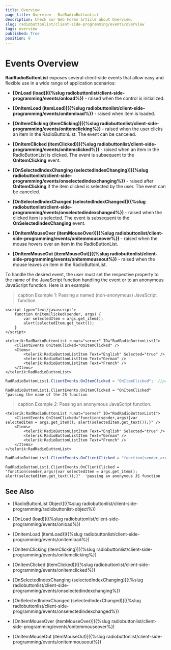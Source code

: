 ```yaml
---
title: Overview
page_title: Overview - RadRadioButtonList
description: Check our Web Forms article about Overview.
slug: radiobuttonlist/client-side-programming/events/overview
tags: overview
published: True
position: 0
---
```


# Events Overview

**RadRadioButtonList** exposes several client-side events that allow easy and flexible use in a wide range of application scenarios:

* **[OnLoad (load)]({%slug radiobuttonlist/client-side-programming/events/onload%})** - raised when the control is initialized.

* **[OnItemLoad (itemLoad)]({%slug radiobuttonlist/client-side-programming/events/onitemload%})** - raised when item is loaded.

* **[OnItemClicking (itemClicking)]({%slug radiobuttonlist/client-side-programming/events/onitemclicking%})** - raised when the user clicks an item in the RadioButtonList. The event can be canceled.

* **[OnItemClicked (itemClicked)]({%slug radiobuttonlist/client-side-programming/events/onitemclicked%})** - raised when an item in the RadioButtonList is clicked. The event is subsequent to the **OnItemClicking** event.

* **[OnSelectedIndexChanging (selectedIndexChanging)]({%slug radiobuttonlist/client-side-programming/events/onselectedindexchanging%})** - raised after **OnItemClicking** if the item clicked is selected by the user. The event can be canceled.

* **[OnSelectedIndexChanged (selectedIndexChanged)]({%slug radiobuttonlist/client-side-programming/events/onselectedindexchanged%})** - raised when the clicked item is selected. The event is subsequent to the **OnSelectedIndexChanging** event.

* **[OnItemMouseOver (itemMouseOver)]({%slug radiobuttonlist/client-side-programming/events/onitemmouseover%})** - raised when the mouse hovers over an item in the RadioButtonList.

* **[OnItemMouseOut (itemMouseOut)]({%slug radiobuttonlist/client-side-programming/events/onitemmouseout%})** - raised when the mouse leaves an item in the RadioButtonList.

To handle the desired event, the user must set the respective property to the name of the JavaScript function handling the event or to an anonymous JavaScript function. Here is an example:

>caption Example 1: Passing a named (non-anonymous) JavaScript function.

````ASP.NET
<script type="text/javascript">
	function OnItemClicked(sender, args) {
		var selectedItem = args.get_item();
		alert(selectedItem.get_text());
	}
</script>

<telerik:RadRadioButtonList runat="server" ID="RadRadioButtonList1">
    <ClientEvents OnItemClicked="OnItemClicked" />
    <Items>
        <telerik:RadioButtonListItem Text="English" Selected="true" />
        <telerik:RadioButtonListItem Text="German" />
        <telerik:RadioButtonListItem Text="French" />
    </Items>
</telerik:RadRadioButtonList>
````

````C#
RadRadioButtonList1.ClientEvents.OnItemClicked = "OnItemClicked";  //passing the name of the JS function
````
````VB
RadRadioButtonList1.ClientEvents.OnItemClicked = "OnItemClicked"  'passing the name of the JS function
````


>caption Example 2: Passing an anonymous JavaScript function.

````ASP.NET
<telerik:RadRadioButtonList runat="server" ID="RadRadioButtonList1">
    <ClientEvents OnItemClicked="function(sender,args){var selectedItem = args.get_item(); alert(selectedItem.get_text());}" />
    <Items>
        <telerik:RadioButtonListItem Text="English" Selected="true" />
        <telerik:RadioButtonListItem Text="German" />
        <telerik:RadioButtonListItem Text="French" />
    </Items>
</telerik:RadRadioButtonList>
````

````C#
RadRadioButtonList1.ClientEvents.OnClientClicked = "function(sender,args){var selectedItem = args.get_item(); alert(selectedItem.get_text());}"; //passing an anonymous JS function
````
````VB
RadRadioButtonList1.ClientEvents.OnClientClicked = "function(sender,args){var selectedItem = args.get_item(); alert(selectedItem.get_text());}"  'passing an anonymous JS function
````


## See Also

* [RadioButtonList Object]({%slug radiobuttonlist/client-side-programming/radiobuttonlist-object%})

* [OnLoad (load)]({%slug radiobuttonlist/client-side-programming/events/onload%})

* [OnItemLoad (itemLoad)]({%slug radiobuttonlist/client-side-programming/events/onitemload%})

* [OnItemClicking (itemClicking)]({%slug radiobuttonlist/client-side-programming/events/onitemclicking%})

* [OnItemClicked (itemClicked)]({%slug radiobuttonlist/client-side-programming/events/onitemclicked%})

* [OnSelectedIndexChanging (selectedIndexChanging)]({%slug radiobuttonlist/client-side-programming/events/onselectedindexchanging%})

* [OnSelectedIndexChanged (selectedIndexChanged)]({%slug radiobuttonlist/client-side-programming/events/onselectedindexchanged%})

* [OnItemMouseOver (itemMouseOver)]({%slug radiobuttonlist/client-side-programming/events/onitemmouseover%})

* [OnItemMouseOut (itemMouseOut)]({%slug radiobuttonlist/client-side-programming/events/onitemmouseout%})



